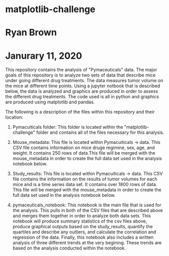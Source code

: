 # matplotlib-challenge
# Ryan Brown
# Janurary 11, 2020

This repository contains the analysis of "Pymaceuticals" data. The major goals of this repository is to analyze
two sets of data that describe mice under going different drug treatments. The data measures tumor volume on the mice
at different time points. Using a jupyter notbook that is described below, the data is analyzed and graphics are
produced in order to assess the different drug treatments. The code used is all in python and graphics are produced
using matplotlib and pandas.

The following is a description of the files within this repository and their location:

1. Pymacuiticals folder: This folder is located within the "matplotlib-challenge" folder and contains all of
the files necessary for this analysis.

2. Mouse_metadata: This file is located within Pymacuiticals -> data. This CSV file contains information on 
mice druge regimine, sex, age, and weight. It contains 250 rows of data.This file will be merged with the mouse_metadata in order to create the full data set used in the analysis notebook
below.

3. Study_results: This file is located within Pymacuiticals -> data. This CSV file contains the information 
on the results of tumor volumes for each mice and is a time series data set. It contains over 1800 rows of data.
This file will be merged with the mouse_metadata in order to create the full data set used in the analysis notebook
below.

4. pymaceuticals_notebook: This notebook is the main file that is used for the analysis. This pulls in both of the
CSV files that are described above and merges them together in order to analyze both data sets. This notebook will 
produce summary statistics of the csv files above, produce graphical outputs based on the study_results, quantify the
quartiles and describe any outliers, and calculate the correlation and regression of the data. Finally, this notebook also includes
a written analysis of three different trends at the very begining. These trends are based on the analysis conducted within
the notebook.